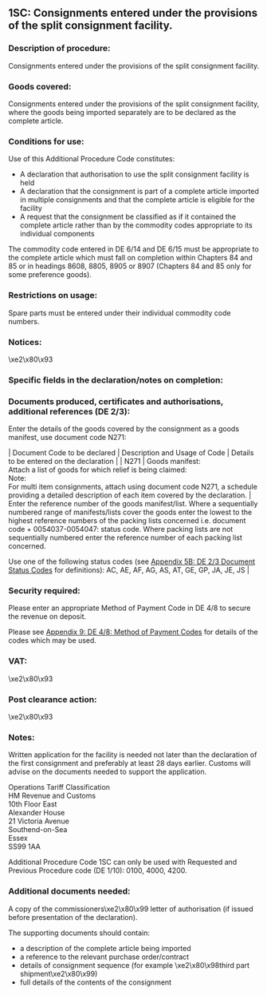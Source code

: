 1SC:  Consignments entered under the provisions of the split consignment facility.
------------------------------------------------------------------------------------

### Description of procedure:

Consignments entered under the provisions of the split consignment facility.

### Goods covered:

Consignments entered under the provisions of the split consignment facility, where the goods being imported separately are to be declared as the complete article.

### Conditions for use:

Use of this Additional Procedure Code constitutes:

 * A declaration that authorisation to use the split consignment facility is held
 * A declaration that the consignment is part of a complete article imported in multiple consignments and that the complete article is eligible for the facility
 * A request that the consignment be classified as if it contained the complete article rather than by the commodity codes appropriate to its individual components

The commodity code entered in DE 6/14 and DE 6/15 must be appropriate to the complete article which must fall on completion within Chapters 84 and 85 or in headings 8608, 8805, 8905 or 8907 (Chapters 84 and 85 only for some preference goods).

### Restrictions on usage:

Spare parts must be entered under their individual commodity code numbers.

### Notices:

\xe2\x80\x93

### Specific fields in the declaration/notes on completion:

### Documents produced, certificates and authorisations, additional references (DE 2/3):

Enter the details of the goods covered by the consignment as a goods manifest, use document code N271:



  |  Document Code to be declared |  Description and Usage of Code |  Details to be entered on the declaration | 
   |  N271 |  Goods manifest:  
Attach a list of goods for which relief is being claimed:  
Note:  
For multi item consignments, attach using document code N271, a schedule providing a detailed description of each item covered by the declaration. |  Enter the reference number of the goods manifest/list. Where a sequentially numbered range of manifests/lists cover the goods enter the lowest to the highest reference numbers of the packing lists concerned i.e. document code + 0054037-0054047: status code. Where packing lists are not sequentially numbered enter the reference number of each packing list concerned.  
  
Use one of the following status codes (see [Appendix 5B: DE 2/3 Document Status Codes](https://www.gov.uk/guidance/data-element-23-document-status-codes-of-the-customs-declaration-service-cds) for definitions): AC, AE, AF, AG, AS, AT, GE, GP, JA, JE, JS | 
 
### Security required:

Please enter an appropriate Method of Payment Code in DE 4/8 to secure the revenue on deposit.

Please see [Appendix 9: DE 4/8: Method of Payment Codes](https://www.gov.uk/government/publications/method-of-payment-codes-for-data-element-48-of-the-customs-declaration-service) for details of the codes which may be used.

### VAT:

\xe2\x80\x93

### Post clearance action:

\xe2\x80\x93

### Notes:

Written application for the facility is needed not later than the declaration of the first consignment and preferably at least 28 days earlier. Customs will advise on the documents needed to support the application.

Operations Tariff Classification   
HM Revenue and Customs   
10th Floor East   
Alexander House   
21 Victoria Avenue   
Southend-on-Sea   
Essex   
SS99 1AA   


Additional Procedure Code 1SC can only be used with Requested and Previous Procedure code (DE 1/10): 0100, 4000, 4200.

### Additional documents needed:

A copy of the commissioners\xe2\x80\x99 letter of authorisation (if issued before presentation of the declaration).

The supporting documents should contain:

 * a description of the complete article being imported
 * a reference to the relevant purchase order/contract
 * details of consignment sequence (for example \xe2\x80\x98third part shipment\xe2\x80\x99)
 * full details of the contents of the consignment

